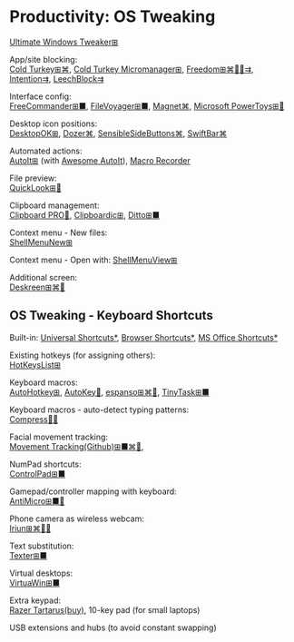 # Productivity: OS Tweaking

[Ultimate Windows Tweaker⊞](https://www.techspot.com/downloads/6167-ultimate-windows-tweaker.html)

App/site blocking:  
[Cold Turkey⊞⌘](https://getcoldturkey.com/),
[Cold Turkey Micromanager⊞](https://getcoldturkey.com/micromanager/),
[Freedom⊞⌘🍎🤖⇉](https://freedom.to/),
[Intention⇉](https://www.getintention.com/),
[LeechBlock⇉](https://www.proginosko.com/leechblock/)

Interface config:  
[FreeCommander⊞■](https://freecommander.com/en/summary/),
[FileVoyager⊞■](https://www.filevoyager.com/),
[Magnet⌘](https://magnet.crowdcafe.com/),
[Microsoft PowerToys⊞🧛](https://docs.microsoft.com/en-us/windows/powertoys/)

Desktop icon positions:  
[DesktopOK⊞](https://www.softwareok.com/?seite=Freeware/DesktopOK),
[Dozer⌘](https://github.com/Mortennn/Dozer),
[SensibleSideButtons⌘](https://sensible-side-buttons.archagon.net/),
[SwiftBar⌘](https://swiftbar.app/)

Automated actions:  
[AutoIt⊞](https://www.autoitscript.com/) (with [Awesome AutoIt](https://j2team.github.io/awesome-AutoIt/)),
[Macro Recorder](https://www.macrorecorder.com/)

File preview:  
[QuickLook⊞🧛](https://apps.microsoft.com/store/detail/quicklook/9NV4BS3L1H4S)

Clipboard management:  
[Clipboard PRO🍎](https://clipboardpro.app/),
[Clipboardic⊞](https://www.nirsoft.net/utils/clipboardic.html),
[Ditto⊞■](https://ditto-cp.sourceforge.io/)

Context menu - New files:  
[ShellMenuNew⊞](https://www.nirsoft.net/utils/shell_menu_new.html)

Context menu - Open with:
[ShellMenuView⊞](https://www.nirsoft.net/utils/shell_menu_view.html)

Additional screen:  
[Deskreen⊞⌘🐧](https://deskreen.com/lang-en)

## OS Tweaking - Keyboard Shortcuts

Built-in:
[Universal Shortcuts*](https://stucky.tech/toolbox/u),
[Browser Shortcuts*](https://stucky.tech/toolbox/b),
[MS Office Shortcuts*](https://stucky.tech/toolbox/o)

Existing hotkeys (for assigning others):  
[HotKeysList⊞](https://www.nirsoft.net/utils/hot_keys_list.html)

Keyboard macros:  
[AutoHotkey⊞](https://www.autohotkey.com/),
[AutoKey🐧](https://autokey.github.io/index.html),
[espanso⊞⌘🐧](https://espanso.org/),
[TinyTask⊞■](https://thetinytask.com/)

Keyboard macros - auto-detect typing patterns:  
[Compress🐧🐍](https://github.com/eschluntz/compress)

Facial movement tracking:  
[Movement Tracking(Github)⊞■⌘🐧](https://github.com/surya-veer/movement-tracking),

NumPad shortcuts:  
[ControlPad⊞■](https://sector-seven.com/software/controlpad)

Gamepad/controller mapping with keyboard:  
[AntiMicro⊞■🐧](https://github.com/AntiMicro/antimicro)

Phone camera as wireless webcam:  
[Iriun⊞⌘🐧🤖](https://iriun.com/)

Text substitution:  
[Texter⊞■](https://texter.en.softonic.com/)

Virtual desktops:  
[VirtuaWin⊞■](https://virtuawin.sourceforge.io/)

Extra keypad:  
[Razer Tartarus(buy)](https://www.razer.com/search/tartarus),
10-key pad (for small laptops)

USB extensions and hubs (to avoid constant swapping)
